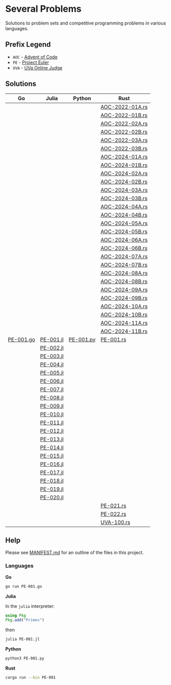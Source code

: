 # Several Problems

Solutions to problem sets and competitive programming problems in various languages.

## Prefix Legend

* `AOC` - [Advent of Code](https://adventofcode.com/)
* `PE` - [Project Euler](https://projecteuler.net/)
* `UVA` - [UVa Online Judge](https://onlinejudge.org/)

## Solutions

<table>
<thead>
<tr>
<th>Go</th>
<th>Julia</th>
<th>Python</th>
<th>Rust</th>
</tr>
</thead>
<tbody>
<tr>
<td></td>
<td></td>
<td></td>
<td><a href="./AOC-2022-01A.rs">AOC-2022-01A.rs</a></td>
</tr>
<tr>
<td></td>
<td></td>
<td></td>
<td><a href="./AOC-2022-01B.rs">AOC-2022-01B.rs</a></td>
</tr>
<tr>
<td></td>
<td></td>
<td></td>
<td><a href="./AOC-2022-02A.rs">AOC-2022-02A.rs</a></td>
</tr>
<tr>
<td></td>
<td></td>
<td></td>
<td><a href="./AOC-2022-02B.rs">AOC-2022-02B.rs</a></td>
</tr>
<tr>
<td></td>
<td></td>
<td></td>
<td><a href="./AOC-2022-03A.rs">AOC-2022-03A.rs</a></td>
</tr>
<tr>
<td></td>
<td></td>
<td></td>
<td><a href="./AOC-2022-03B.rs">AOC-2022-03B.rs</a></td>
</tr>
<tr>
<td></td>
<td></td>
<td></td>
<td><a href="./AOC-2024-01A.rs">AOC-2024-01A.rs</a></td>
</tr>
<tr>
<td></td>
<td></td>
<td></td>
<td><a href="./AOC-2024-01B.rs">AOC-2024-01B.rs</a></td>
</tr>
<tr>
<td></td>
<td></td>
<td></td>
<td><a href="./AOC-2024-02A.rs">AOC-2024-02A.rs</a></td>
</tr>
<tr>
<td></td>
<td></td>
<td></td>
<td><a href="./AOC-2024-02B.rs">AOC-2024-02B.rs</a></td>
</tr>
<tr>
<td></td>
<td></td>
<td></td>
<td><a href="./AOC-2024-03A.rs">AOC-2024-03A.rs</a></td>
</tr>
<tr>
<td></td>
<td></td>
<td></td>
<td><a href="./AOC-2024-03B.rs">AOC-2024-03B.rs</a></td>
</tr>
<tr>
<td></td>
<td></td>
<td></td>
<td><a href="./AOC-2024-04A.rs">AOC-2024-04A.rs</a></td>
</tr>
<tr>
<td></td>
<td></td>
<td></td>
<td><a href="./AOC-2024-04B.rs">AOC-2024-04B.rs</a></td>
</tr>
<tr>
<td></td>
<td></td>
<td></td>
<td><a href="./AOC-2024-05A.rs">AOC-2024-05A.rs</a></td>
</tr>
<tr>
<td></td>
<td></td>
<td></td>
<td><a href="./AOC-2024-05B.rs">AOC-2024-05B.rs</a></td>
</tr>
<tr>
<td></td>
<td></td>
<td></td>
<td><a href="./AOC-2024-06A.rs">AOC-2024-06A.rs</a></td>
</tr>
<tr>
<td></td>
<td></td>
<td></td>
<td><a href="./AOC-2024-06B.rs">AOC-2024-06B.rs</a></td>
</tr>
<tr>
<td></td>
<td></td>
<td></td>
<td><a href="./AOC-2024-07A.rs">AOC-2024-07A.rs</a></td>
</tr>
<tr>
<td></td>
<td></td>
<td></td>
<td><a href="./AOC-2024-07B.rs">AOC-2024-07B.rs</a></td>
</tr>
<tr>
<td></td>
<td></td>
<td></td>
<td><a href="./AOC-2024-08A.rs">AOC-2024-08A.rs</a></td>
</tr>
<tr>
<td></td>
<td></td>
<td></td>
<td><a href="./AOC-2024-08B.rs">AOC-2024-08B.rs</a></td>
</tr>
<tr>
<td></td>
<td></td>
<td></td>
<td><a href="./AOC-2024-09A.rs">AOC-2024-09A.rs</a></td>
</tr>
<tr>
<td></td>
<td></td>
<td></td>
<td><a href="./AOC-2024-09B.rs">AOC-2024-09B.rs</a></td>
</tr>
<tr>
<td></td>
<td></td>
<td></td>
<td><a href="./AOC-2024-10A.rs">AOC-2024-10A.rs</a></td>
</tr>
<tr>
<td></td>
<td></td>
<td></td>
<td><a href="./AOC-2024-10B.rs">AOC-2024-10B.rs</a></td>
</tr>
<tr>
<td></td>
<td></td>
<td></td>
<td><a href="./AOC-2024-11A.rs">AOC-2024-11A.rs</a></td>
</tr>
<tr>
<td></td>
<td></td>
<td></td>
<td><a href="./AOC-2024-11B.rs">AOC-2024-11B.rs</a></td>
</tr>
<tr>
<td><a href="./PE-001.go">PE-001.go</a></td>
<td><a href="./PE-001.jl">PE-001.jl</a></td>
<td><a href="./PE-001.py">PE-001.py</a></td>
<td><a href="./PE-001.rs">PE-001.rs</a></td>
</tr>
<tr>
<td></td>
<td><a href="./PE-002.jl">PE-002.jl</a></td>
<td></td>
<td></td>
</tr>
<tr>
<td></td>
<td><a href="./PE-003.jl">PE-003.jl</a></td>
<td></td>
<td></td>
</tr>
<tr>
<td></td>
<td><a href="./PE-004.jl">PE-004.jl</a></td>
<td></td>
<td></td>
</tr>
<tr>
<td></td>
<td><a href="./PE-005.jl">PE-005.jl</a></td>
<td></td>
<td></td>
</tr>
<tr>
<td></td>
<td><a href="./PE-006.jl">PE-006.jl</a></td>
<td></td>
<td></td>
</tr>
<tr>
<td></td>
<td><a href="./PE-007.jl">PE-007.jl</a></td>
<td></td>
<td></td>
</tr>
<tr>
<td></td>
<td><a href="./PE-008.jl">PE-008.jl</a></td>
<td></td>
<td></td>
</tr>
<tr>
<td></td>
<td><a href="./PE-009.jl">PE-009.jl</a></td>
<td></td>
<td></td>
</tr>
<tr>
<td></td>
<td><a href="./PE-010.jl">PE-010.jl</a></td>
<td></td>
<td></td>
</tr>
<tr>
<td></td>
<td><a href="./PE-011.jl">PE-011.jl</a></td>
<td></td>
<td></td>
</tr>
<tr>
<td></td>
<td><a href="./PE-012.jl">PE-012.jl</a></td>
<td></td>
<td></td>
</tr>
<tr>
<td></td>
<td><a href="./PE-013.jl">PE-013.jl</a></td>
<td></td>
<td></td>
</tr>
<tr>
<td></td>
<td><a href="./PE-014.jl">PE-014.jl</a></td>
<td></td>
<td></td>
</tr>
<tr>
<td></td>
<td><a href="./PE-015.jl">PE-015.jl</a></td>
<td></td>
<td></td>
</tr>
<tr>
<td></td>
<td><a href="./PE-016.jl">PE-016.jl</a></td>
<td></td>
<td></td>
</tr>
<tr>
<td></td>
<td><a href="./PE-017.jl">PE-017.jl</a></td>
<td></td>
<td></td>
</tr>
<tr>
<td></td>
<td><a href="./PE-018.jl">PE-018.jl</a></td>
<td></td>
<td></td>
</tr>
<tr>
<td></td>
<td><a href="./PE-019.jl">PE-019.jl</a></td>
<td></td>
<td></td>
</tr>
<tr>
<td></td>
<td><a href="./PE-020.jl">PE-020.jl</a></td>
<td></td>
<td></td>
</tr>
<tr>
<td></td>
<td></td>
<td></td>
<td><a href="./PE-021.rs">PE-021.rs</a></td>
</tr>
<tr>
<td></td>
<td></td>
<td></td>
<td><a href="./PE-022.rs">PE-022.rs</a></td>
</tr>
<tr>
<td></td>
<td></td>
<td></td>
<td><a href="./UVA-100.rs">UVA-100.rs</a></td>
</tr>
</tbody>
</table>


## Help

Please see [MANIFEST.md](./MANIFEST.md) for an outline of the files in this project.

### Languages

**Go**

```bash
go run PE-001.go
```

**Julia**

In the `julia` interpreter:


```julia
using Pkg
Pkg.add("Primes")
```

then

```bash
julia PE-001.jl
```

**Python**

```bash
python3 PE-001.py
```

**Rust**

```bash
cargo run --bin PE-001
```
